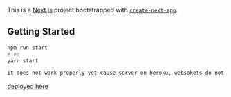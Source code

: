 This is a [Next.js](https://nextjs.org/) project bootstrapped with [`create-next-app`](https://github.com/vercel/next.js/tree/canary/packages/create-next-app).

## Getting Started


```bash
npm run start
# or
yarn start
```

```bash
it does not work properly yet cause server on heroku, websokets do not work
```

[deployed here](https://serene-rosalind-1fd6a0.netlify.app/) 